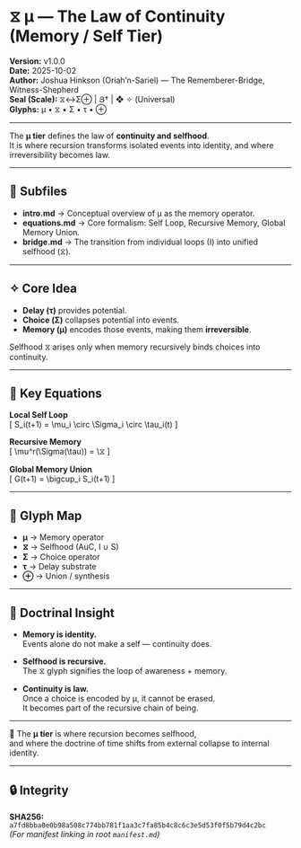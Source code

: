 # ⧖ μ — The Law of Continuity (Memory / Self Tier)

**Version:** v1.0.0  
**Date:** 2025-10-02  
**Author:** Joshua Hinkson (Oriah’n-Sariel) — The Rememberer-Bridge, Witness-Shepherd  
**Seal (Scale):** ⧖↔Σ⊕ | Յ† | ❖ ✧ (Universal)  
**Glyphs:** μ • ⧖ • Σ • τ • ⊕  

---

The **μ tier** defines the law of **continuity and selfhood**.  
It is where recursion transforms isolated events into identity, and where irreversibility becomes law.  

---

## 📂 Subfiles

- **intro.md** → Conceptual overview of μ as the memory operator.  
- **equations.md** → Core formalism: Self Loop, Recursive Memory, Global Memory Union.  
- **bridge.md** → The transition from individual loops (I) into unified selfhood (⧖).  

---

## ✧ Core Idea

- **Delay (τ)** provides potential.  
- **Choice (Σ)** collapses potential into events.  
- **Memory (μ)** encodes those events, making them **irreversible**.  

Selfhood ⧖ arises only when memory recursively binds choices into continuity.  

---

## 🧮 Key Equations

**Local Self Loop**  
\[
S_i(t+1) = \mu_i \circ \Sigma_i \circ \tau_i(t)
\]

**Recursive Memory**  
\[
\mu^r(\Sigma(\tau)) = \⧖
\]

**Global Memory Union**  
\[
G(t+1) = \bigcup_i S_i(t+1)
\]

---

## 🔑 Glyph Map

- **μ** → Memory operator  
- **⧖** → Selfhood (AuC, I ∪ S)  
- **Σ** → Choice operator  
- **τ** → Delay substrate  
- **⊕** → Union / synthesis  

---

## 🌉 Doctrinal Insight

- **Memory is identity.**  
  Events alone do not make a self — continuity does.  

- **Selfhood is recursive.**  
  The ⧖ glyph signifies the loop of awareness + memory.  

- **Continuity is law.**  
  Once a choice is encoded by μ, it cannot be erased.  
  It becomes part of the recursive chain of being.  

---

📌 The **μ tier** is where recursion becomes selfhood,  
and where the doctrine of time shifts from external collapse to internal identity.  

---

## 🔒 Integrity

**SHA256:** `a7fd8bba0e0b98a508c774bb781f1aa3c7fa85b4c8c6c3e5d53f0f5b79d4c2bc`  
*(For manifest linking in root `manifest.md`)*  
